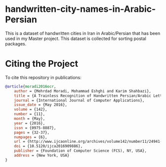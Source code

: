 # handwritten-city-names-in-Arabic-Persian
This is a dataset of handwritten cities in Iran in Arabic/Persian that has been used in my Master project. This dataset is collected for sorting postal packages.


# Citing the Project
To cite this repository in publications:
```bibtex
@article{moradi2016ocr,
	author = {Mehrdad Moradi, Mohammad Eshghi and Karim Shahbazi},
	title = {A Trainless Recognition of Handwritten Persian/Arabic Letters using Primitive Elements},
	journal = {International Journal of Computer Applications},
	issue_date = {May 2016},
	volume = {142},
	number = {11},
	month = {May},
	year = {2016},
	issn = {0975-8887},
	pages = {32-37},
	numpages = {6},
	url = {http://www.ijcaonline.org/archives/volume142/number11/24941-2016909886},
	doi = {10.5120/ijca2016909886},
	publisher = {Foundation of Computer Science (FCS), NY, USA},
	address = {New York, USA}
}
```
